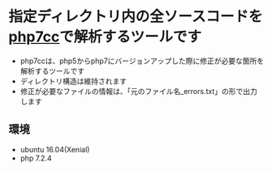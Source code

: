 # 指定ディレクトリ内の全ソースコードを<br>[php7cc](https://github.com/sstalle/php7cc)で解析するツールです
- php7ccは、php5からphp7にバージョンアップした際に修正が必要な箇所を解析するツールです
- ディレクトリ構造は維持されます
- 修正が必要なファイルの情報は、「元のファイル名_errors.txt」の形で出力します


## 環境
- ubuntu 16.04(Xenial)
- php 7.2.4


